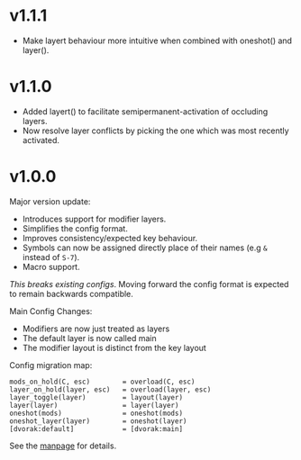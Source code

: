 # v1.1.1

- Make layert behaviour more intuitive when combined with oneshot() and layer().

# v1.1.0

- Added layert() to facilitate semipermanent-activation of occluding layers.
- Now resolve layer conflicts by picking the one which was most recently activated.

# v1.0.0

Major version update:

- Introduces support for modifier layers.
- Simplifies the config format.
- Improves consistency/expected key behaviour.
- Symbols can now be assigned directly place of their names (e.g `&` instead of `S-7`).
- Macro support.

*This breaks existing configs*. Moving forward the config format is expected to
remain backwards compatible.

Main Config Changes:

- Modifiers are now just treated as layers
- The default layer is now called main
- The modifier layout is distinct from the key layout

Config migration map:

```
mods_on_hold(C, esc)        = overload(C, esc)
layer_on_hold(layer, esc)   = overload(layer, esc)
layer_toggle(layer)         = layout(layer)
layer(layer)                = layer(layer)
oneshot(mods)               = oneshot(mods)
oneshot_layer(layer)        = oneshot(layer)
[dvorak:default]            = [dvorak:main]
```

See the [manpage](man.md) for details.
